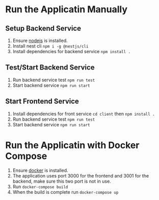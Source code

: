 # Run the Applicatin Manually

## Setup Backend Service
1. Ensure [nodejs](https://nodejs.org/en/download/) is installed.
1. Install nest cli `npm i -g @nestjs/cli` 
1. Install dependencies for backend service `npm install .`

## Test/Start Backend Service
1. Run backend service test `npm run test`
1. Start backend service `npm run start`

## Start Frontend Service
1. Install dependencies for front service `cd client` then `npm install .`
1. Run backend service test `npm run test`
1. Start backend service `npm run start`

# Run the Applicatin with Docker Compose

1. Ensure [docker](https://docs.docker.com/desktop/mac/install/) is installed.
1. The application uses port 3000 for the frontend and 3001 for the backend, make sure this two port is not in use.
1. Run `docker-compose build`
1. When the build is complete run `docker-compose up`
